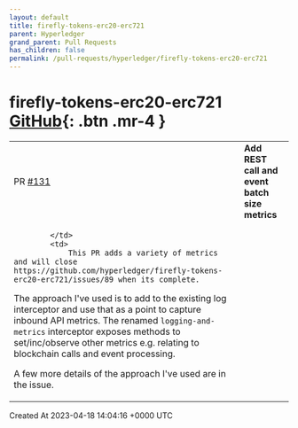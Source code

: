 ```yaml
---
layout: default
title: firefly-tokens-erc20-erc721
parent: Hyperledger
grand_parent: Pull Requests
has_children: false
permalink: /pull-requests/hyperledger/firefly-tokens-erc20-erc721
---
```


# firefly-tokens-erc20-erc721 <span class="fs-3 right-align">[GitHub](https://github.com/hyperledger/firefly-tokens-erc20-erc721){: .btn .mr-4 }</span>


<div>
    <table>
        <tr>
            <td>
                PR <a href="https://github.com/hyperledger/firefly-tokens-erc20-erc721/pull/131" class=".btn">#131</a>
            </td>
            <td>
                <b>
                    Add REST call and event batch size metrics
                </b>
            </td>
        </tr>
        <tr>
            <td>
                
            </td>
            <td>
                This PR adds a variety of metrics and will close https://github.com/hyperledger/firefly-tokens-erc20-erc721/issues/89 when its complete.

The approach I've used is to add to the existing log interceptor and use that as a point to capture inbound API metrics. The renamed `logging-and-metrics` interceptor exposes methods to set/inc/observe other metrics e.g. relating to blockchain calls and event processing.

A few more details of the approach I've used are in the issue.
            </td>
        </tr>
    </table>
    <div class="right-align">
        Created At 2023-04-18 14:04:16 +0000 UTC
    </div>
</div>

